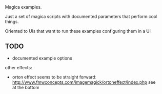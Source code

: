 Magica examples.

Just a set of magica scripts with documented parameters that perform cool things.

Oriented to UIs that want to run these examples configuring them in a UI

## TODO

 * documented example options


other effects:

 * orton effect seems to be straight forward: http://www.fmwconcepts.com/imagemagick/ortoneffect/index.php see at the bottom

